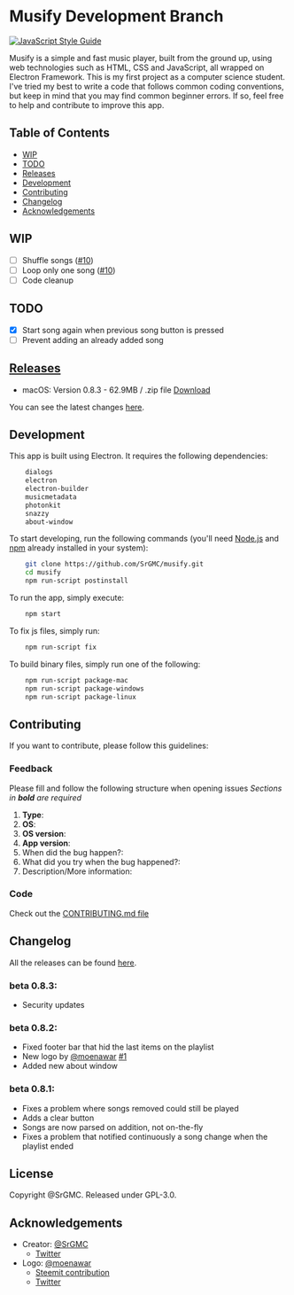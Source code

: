 
# Musify Development Branch
[![JavaScript Style Guide](https://cdn.rawgit.com/standard/standard/master/badge.svg)](https://github.com/standard/standard)

Musify is a simple and fast music player, built from the ground up, using web technologies such as HTML, CSS and JavaScript, all wrapped on Electron Framework.
This is my first project as a computer science student. I've tried my best to write a code that follows common coding conventions, but keep in mind that you may find common beginner errors. If so, feel free to help and contribute to improve this app.

## Table of Contents

 - [WIP](#wip)
 - [TODO](#todo)
 - [Releases](#releases)
 - [Development](#development)
 - [Contributing](#contributing)
 - [Changelog](#changelog)
 - [Acknowledgements](#acknowledgements)

## WIP
- [ ] Shuffle songs ([\#10](https://github.com/SrGMC/musify/issues/10))
- [ ] Loop only one song ([\#10](https://github.com/SrGMC/musify/issues/10))
- [ ] Code cleanup

## TODO
- [x] Start song again when previous song button is pressed
- [ ] Prevent adding an already added song 

## [Releases](https://github.com/SrGMC/musify/releases)
- macOS: Version 0.8.3 - 62.9MB / .zip file [Download](https://github.com/SrGMC/musify/releases/download/0.8.3/Musify.zip)

You can see the latest changes [here](#changelog).

## Development
This app is built using Electron. It requires the following dependencies:

```bash
    dialogs
    electron
    electron-builder
    musicmetadata
    photonkit
    snazzy
    about-window
```

To start developing, run the following commands (you'll need [Node.js](https://nodejs.org/) and [npm](https://www.npmjs.com/) already installed in your system):

```bash
    git clone https://github.com/SrGMC/musify.git
    cd musify
    npm run-script postinstall
```

To run the app, simply execute:

```bash
    npm start
```

To fix js files, simply run:

```bash
    npm run-script fix
```

To build binary files, simply run one of the following:

```bash
    npm run-script package-mac
    npm run-script package-windows
    npm run-script package-linux
```

## Contributing
If you want to contribute, please follow this guidelines:
### Feedback
Please fill and follow the following structure when opening issues
*Sections in **bold** are required*

1. **Type**:
2. **OS**:
3. **OS version**:
4. **App version**:
5. When did the bug happen?:
6. What did you try when the bug happened?:
7. Description/More information:

### Code
Check out the [CONTRIBUTING.md file](https://github.com/SrGMC/musify/blob/master/CONTRIBUTING.md)

## Changelog
All the releases can be found [here](https://github.com/SrGMC/musify/releases).

### beta 0.8.3:
* Security updates

### beta 0.8.2:
* Fixed footer bar that hid the last items on the playlist
* New logo by [@moenawar](https://github.com/moenawar85) [#1](https://github.com/SrGMC/musify/issues/1)
* Added new about window

### beta 0.8.1:
* Fixes a problem where songs removed could still be played
* Adds a clear button
* Songs are now parsed on addition, not on-the-fly
* Fixes a problem that notified continuously a song change when the playlist ended

## License
Copyright @SrGMC. Released under GPL-3.0.

## Acknowledgements
- Creator: [@SrGMC](https://github.com/SrGMC)
     + [Twitter](https://twitter.com/Sr_GMC)
- Logo: [@moenawar](https://github.com/moenawar85)
     + [Steemit contribution](https://steemit.com/utopian-io/@moenawar/my-new-logo-design-for-musify)
     + [Twitter](https://twitter.com/moen85)
